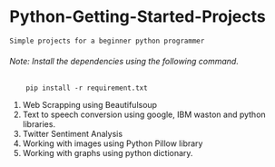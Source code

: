 # Python-Getting-Started-Projects
```
Simple projects for a beginner python programmer
```
###### Note: Install the dependencies using the following command.

```
    pip install -r requirement.txt
```

1. Web Scrapping using Beautifulsoup
2. Text to speech conversion using google, IBM waston and python libraries.
3. Twitter Sentiment Analysis 
4. Working with images using Python Pillow library
5. Working with graphs using python dictionary.
